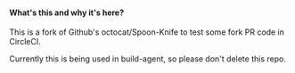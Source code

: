 #### What's this and why it's here?

This is a fork of Github's octocat/Spoon-Knife to test some fork PR code in CircleCI.

Currently this is being used in build-agent, so please don't delete this repo.

